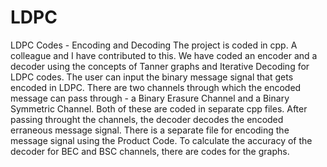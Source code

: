 # LDPC
LDPC Codes - Encoding and Decoding
The project is coded in cpp. A colleague and I have contributed to this. 
We have coded an encoder and a decoder using the concepts of Tanner graphs and Iterative Decoding for LDPC codes. 
The user can input the binary message signal that gets encoded in LDPC.
There are two channels through which the encoded message can pass through - a Binary Erasure Channel and a Binary Symmetric Channel.
Both of these are coded in separate cpp files. 
After passing throught the channels, the decoder decodes the encoded erraneous message signal. 
There is a separate file for encoding the message signal using the Product Code. 
To calculate the accuracy of the decoder for BEC and BSC channels, there are codes for the graphs.
